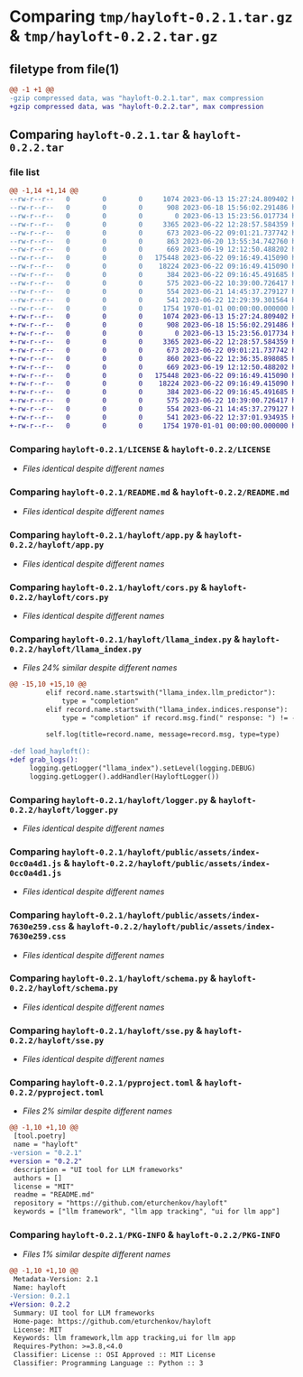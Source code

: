 # Comparing `tmp/hayloft-0.2.1.tar.gz` & `tmp/hayloft-0.2.2.tar.gz`

## filetype from file(1)

```diff
@@ -1 +1 @@
-gzip compressed data, was "hayloft-0.2.1.tar", max compression
+gzip compressed data, was "hayloft-0.2.2.tar", max compression
```

## Comparing `hayloft-0.2.1.tar` & `hayloft-0.2.2.tar`

### file list

```diff
@@ -1,14 +1,14 @@
--rw-r--r--   0        0        0     1074 2023-06-13 15:27:24.809402 hayloft-0.2.1/LICENSE
--rw-r--r--   0        0        0      908 2023-06-18 15:56:02.291486 hayloft-0.2.1/README.md
--rw-r--r--   0        0        0        0 2023-06-13 15:23:56.017734 hayloft-0.2.1/hayloft/__init__.py
--rw-r--r--   0        0        0     3365 2023-06-22 12:28:57.584359 hayloft-0.2.1/hayloft/app.py
--rw-r--r--   0        0        0      673 2023-06-22 09:01:21.737742 hayloft-0.2.1/hayloft/cors.py
--rw-r--r--   0        0        0      863 2023-06-20 13:55:34.742760 hayloft-0.2.1/hayloft/llama_index.py
--rw-r--r--   0        0        0      669 2023-06-19 12:12:50.488202 hayloft-0.2.1/hayloft/logger.py
--rw-r--r--   0        0        0   175448 2023-06-22 09:16:49.415090 hayloft-0.2.1/hayloft/public/assets/index-0cc0a4d1.js
--rw-r--r--   0        0        0    18224 2023-06-22 09:16:49.415090 hayloft-0.2.1/hayloft/public/assets/index-7630e259.css
--rw-r--r--   0        0        0      384 2023-06-22 09:16:45.491685 hayloft-0.2.1/hayloft/public/index.html
--rw-r--r--   0        0        0      575 2023-06-22 10:39:00.726417 hayloft-0.2.1/hayloft/schema.py
--rw-r--r--   0        0        0      554 2023-06-21 14:45:37.279127 hayloft-0.2.1/hayloft/sse.py
--rw-r--r--   0        0        0      541 2023-06-22 12:29:39.301564 hayloft-0.2.1/pyproject.toml
--rw-r--r--   0        0        0     1754 1970-01-01 00:00:00.000000 hayloft-0.2.1/PKG-INFO
+-rw-r--r--   0        0        0     1074 2023-06-13 15:27:24.809402 hayloft-0.2.2/LICENSE
+-rw-r--r--   0        0        0      908 2023-06-18 15:56:02.291486 hayloft-0.2.2/README.md
+-rw-r--r--   0        0        0        0 2023-06-13 15:23:56.017734 hayloft-0.2.2/hayloft/__init__.py
+-rw-r--r--   0        0        0     3365 2023-06-22 12:28:57.584359 hayloft-0.2.2/hayloft/app.py
+-rw-r--r--   0        0        0      673 2023-06-22 09:01:21.737742 hayloft-0.2.2/hayloft/cors.py
+-rw-r--r--   0        0        0      860 2023-06-22 12:36:35.898085 hayloft-0.2.2/hayloft/llama_index.py
+-rw-r--r--   0        0        0      669 2023-06-19 12:12:50.488202 hayloft-0.2.2/hayloft/logger.py
+-rw-r--r--   0        0        0   175448 2023-06-22 09:16:49.415090 hayloft-0.2.2/hayloft/public/assets/index-0cc0a4d1.js
+-rw-r--r--   0        0        0    18224 2023-06-22 09:16:49.415090 hayloft-0.2.2/hayloft/public/assets/index-7630e259.css
+-rw-r--r--   0        0        0      384 2023-06-22 09:16:45.491685 hayloft-0.2.2/hayloft/public/index.html
+-rw-r--r--   0        0        0      575 2023-06-22 10:39:00.726417 hayloft-0.2.2/hayloft/schema.py
+-rw-r--r--   0        0        0      554 2023-06-21 14:45:37.279127 hayloft-0.2.2/hayloft/sse.py
+-rw-r--r--   0        0        0      541 2023-06-22 12:37:01.934935 hayloft-0.2.2/pyproject.toml
+-rw-r--r--   0        0        0     1754 1970-01-01 00:00:00.000000 hayloft-0.2.2/PKG-INFO
```

### Comparing `hayloft-0.2.1/LICENSE` & `hayloft-0.2.2/LICENSE`

 * *Files identical despite different names*

### Comparing `hayloft-0.2.1/README.md` & `hayloft-0.2.2/README.md`

 * *Files identical despite different names*

### Comparing `hayloft-0.2.1/hayloft/app.py` & `hayloft-0.2.2/hayloft/app.py`

 * *Files identical despite different names*

### Comparing `hayloft-0.2.1/hayloft/cors.py` & `hayloft-0.2.2/hayloft/cors.py`

 * *Files identical despite different names*

### Comparing `hayloft-0.2.1/hayloft/llama_index.py` & `hayloft-0.2.2/hayloft/llama_index.py`

 * *Files 24% similar despite different names*

```diff
@@ -15,10 +15,10 @@
         elif record.name.startswith("llama_index.llm_predictor"):
             type = "completion"
         elif record.name.startswith("llama_index.indices.response"):
             type = "completion" if record.msg.find(" response: ") != -1 else "prompt"
 
         self.log(title=record.name, message=record.msg, type=type)
 
-def load_hayloft():
+def grab_logs():
     logging.getLogger("llama_index").setLevel(logging.DEBUG)
     logging.getLogger().addHandler(HayloftLogger())
```

### Comparing `hayloft-0.2.1/hayloft/logger.py` & `hayloft-0.2.2/hayloft/logger.py`

 * *Files identical despite different names*

### Comparing `hayloft-0.2.1/hayloft/public/assets/index-0cc0a4d1.js` & `hayloft-0.2.2/hayloft/public/assets/index-0cc0a4d1.js`

 * *Files identical despite different names*

### Comparing `hayloft-0.2.1/hayloft/public/assets/index-7630e259.css` & `hayloft-0.2.2/hayloft/public/assets/index-7630e259.css`

 * *Files identical despite different names*

### Comparing `hayloft-0.2.1/hayloft/schema.py` & `hayloft-0.2.2/hayloft/schema.py`

 * *Files identical despite different names*

### Comparing `hayloft-0.2.1/hayloft/sse.py` & `hayloft-0.2.2/hayloft/sse.py`

 * *Files identical despite different names*

### Comparing `hayloft-0.2.1/pyproject.toml` & `hayloft-0.2.2/pyproject.toml`

 * *Files 2% similar despite different names*

```diff
@@ -1,10 +1,10 @@
 [tool.poetry]
 name = "hayloft"
-version = "0.2.1"
+version = "0.2.2"
 description = "UI tool for LLM frameworks"
 authors = []
 license = "MIT"
 readme = "README.md"
 repository = "https://github.com/eturchenkov/hayloft"
 keywords = ["llm framework", "llm app tracking", "ui for llm app"]
```

### Comparing `hayloft-0.2.1/PKG-INFO` & `hayloft-0.2.2/PKG-INFO`

 * *Files 1% similar despite different names*

```diff
@@ -1,10 +1,10 @@
 Metadata-Version: 2.1
 Name: hayloft
-Version: 0.2.1
+Version: 0.2.2
 Summary: UI tool for LLM frameworks
 Home-page: https://github.com/eturchenkov/hayloft
 License: MIT
 Keywords: llm framework,llm app tracking,ui for llm app
 Requires-Python: >=3.8,<4.0
 Classifier: License :: OSI Approved :: MIT License
 Classifier: Programming Language :: Python :: 3
```

